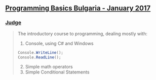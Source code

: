 ## [Programming Basics Bulgaria - January 2017](https://softuni.bg/trainings/1560/programming-basics-bulgaria-january-2017)
### [Judge](https://judge.softuni.bg/Contests#!/List/ByCategory/37/Programming-Basics-Exercises)

> The introductory course to programming, dealing mostly with:
> 1. Console, using C# and Windows
> ```C#
> Console.WriteLine();
> Console.ReadLine();
> ```
> 2. Simple math operators
> 3. Simple Conditional Statements
